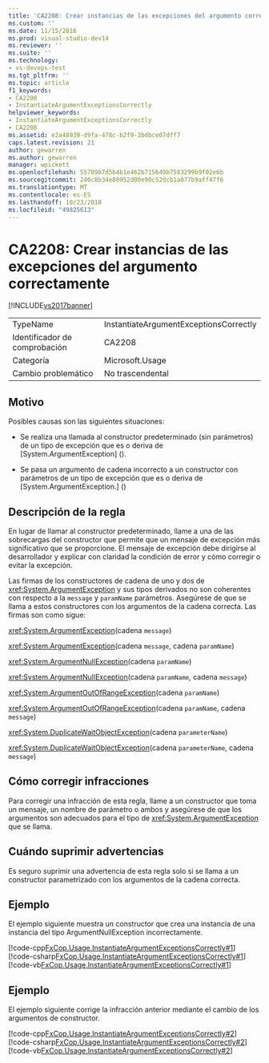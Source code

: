 ```yaml
---
title: 'CA2208: Crear instancias de las excepciones del argumento correctamente | Microsoft Docs'
ms.custom: ''
ms.date: 11/15/2016
ms.prod: visual-studio-dev14
ms.reviewer: ''
ms.suite: ''
ms.technology:
- vs-devops-test
ms.tgt_pltfrm: ''
ms.topic: article
f1_keywords:
- CA2208
- InstantiateArgumentExceptionsCorrectly
helpviewer_keywords:
- InstantiateArgumentExceptionsCorrectly
- CA2208
ms.assetid: e2a48939-d9fa-478c-b2f9-3bdbce07dff7
caps.latest.revision: 21
author: gewarren
ms.author: gewarren
manager: wpickett
ms.openlocfilehash: 55789b7d5b4b1e462b715649b7583299b9f02e6b
ms.sourcegitcommit: 240c8b34e80952d00e90c52dcb1a077b9aff47f6
ms.translationtype: MT
ms.contentlocale: es-ES
ms.lasthandoff: 10/23/2018
ms.locfileid: "49825613"
---
```

# <a name="ca2208-instantiate-argument-exceptions-correctly"></a>CA2208: Crear instancias de las excepciones del argumento correctamente
[!INCLUDE[vs2017banner](../includes/vs2017banner.md)]

|||
|-|-|
|TypeName|InstantiateArgumentExceptionsCorrectly|
|Identificador de comprobación|CA2208|
|Categoría|Microsoft.Usage|
|Cambio problemático|No trascendental|

## <a name="cause"></a>Motivo
 Posibles causas son las siguientes situaciones:

-   Se realiza una llamada al constructor predeterminado (sin parámetros) de un tipo de excepción que es o deriva de [System.ArgumentException] (<!-- TODO: review code entity reference <xref:assetId:///System.ArgumentException?qualifyHint=True&amp;autoUpgrade=True>  -->).

-   Se pasa un argumento de cadena incorrecto a un constructor con parámetros de un tipo de excepción que es o deriva de [System.ArgumentException.] (<!-- TODO: review code entity reference <xref:assetId:///System.ArgumentException.?qualifyHint=True&amp;autoUpgrade=True>  -->)

## <a name="rule-description"></a>Descripción de la regla
 En lugar de llamar al constructor predeterminado, llame a una de las sobrecargas del constructor que permite que un mensaje de excepción más significativo que se proporcione. El mensaje de excepción debe dirigirse al desarrollador y explicar con claridad la condición de error y cómo corregir o evitar la excepción.

 Las firmas de los constructores de cadena de uno y dos de <xref:System.ArgumentException> y sus tipos derivados no son coherentes con respecto a la `message` y `paramName` parámetros. Asegúrese de que se llama a estos constructores con los argumentos de la cadena correcta. Las firmas son como sigue:

 <xref:System.ArgumentException>(cadena `message`)

 <xref:System.ArgumentException>(cadena `message`, cadena `paramName`)

 <xref:System.ArgumentNullException>(cadena `paramName`)

 <xref:System.ArgumentNullException>(cadena `paramName`, cadena `message`)

 <xref:System.ArgumentOutOfRangeException>(cadena `paramName`)

 <xref:System.ArgumentOutOfRangeException>(cadena `paramName`, cadena `message`)

 <xref:System.DuplicateWaitObjectException>(cadena `parameterName`)

 <xref:System.DuplicateWaitObjectException>(cadena `parameterName`, cadena `message`)

## <a name="how-to-fix-violations"></a>Cómo corregir infracciones
 Para corregir una infracción de esta regla, llame a un constructor que toma un mensaje, un nombre de parámetro o ambos y asegúrese de que los argumentos son adecuados para el tipo de <xref:System.ArgumentException> que se llama.

## <a name="when-to-suppress-warnings"></a>Cuándo suprimir advertencias
 Es seguro suprimir una advertencia de esta regla solo si se llama a un constructor parametrizado con los argumentos de la cadena correcta.

## <a name="example"></a>Ejemplo
 El ejemplo siguiente muestra un constructor que crea una instancia de una instancia del tipo ArgumentNullException incorrectamente.

 [!code-cpp[FxCop.Usage.InstantiateArgumentExceptionsCorrectly#1](../snippets/cpp/VS_Snippets_CodeAnalysis/FxCop.Usage.InstantiateArgumentExceptionsCorrectly/cpp/FxCop.Usage.InheritedPublic.cpp#1)]
 [!code-csharp[FxCop.Usage.InstantiateArgumentExceptionsCorrectly#1](../snippets/csharp/VS_Snippets_CodeAnalysis/FxCop.Usage.InstantiateArgumentExceptionsCorrectly/cs/FxCop.Usage.InheritedPublic.cs#1)]
 [!code-vb[FxCop.Usage.InstantiateArgumentExceptionsCorrectly#1](../snippets/visualbasic/VS_Snippets_CodeAnalysis/FxCop.Usage.InstantiateArgumentExceptionsCorrectly/vb/FxCop.Usage.InstantiateArgumentExceptionsCorrectly.vb#1)]

## <a name="example"></a>Ejemplo
 El ejemplo siguiente corrige la infracción anterior mediante el cambio de los argumentos de constructor.

 [!code-cpp[FxCop.Usage.InstantiateArgumentExceptionsCorrectly#2](../snippets/cpp/VS_Snippets_CodeAnalysis/FxCop.Usage.InstantiateArgumentExceptionsCorrectly/cpp/FxCop.Usage.InheritedPublic.cpp#2)]
 [!code-csharp[FxCop.Usage.InstantiateArgumentExceptionsCorrectly#2](../snippets/csharp/VS_Snippets_CodeAnalysis/FxCop.Usage.InstantiateArgumentExceptionsCorrectly/cs/FxCop.Usage.InheritedPublic.cs#2)]
 [!code-vb[FxCop.Usage.InstantiateArgumentExceptionsCorrectly#2](../snippets/visualbasic/VS_Snippets_CodeAnalysis/FxCop.Usage.InstantiateArgumentExceptionsCorrectly/vb/FxCop.Usage.InstantiateArgumentExceptionsCorrectly.vb#2)]




